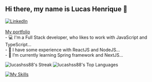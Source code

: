 ## Hi there, my name is Lucas Henrique 👋

<a href="https://www.linkedin.com/in/lucas-henrique-serrano-soares-382339248/">
<img src="https://img.shields.io/badge/-LinkedIn-blue?style=flat-rounded&logo=linkedin&link" alt="LinkedIn">
</a>
<br/>
<br/>
<a href="https://landing-page-front-seven.vercel.app/">My portfolio</a>
<br/>
- 💻 I'm a Full Stack developer, who likes to work with JavaScript and TypeScript...<br/>
- 🔭 I have some experience with ReactJS and NodeJS...<br/>
- 🌱 I’m currently learning Spring framework and NextJS...

![lucashss88's Streak](https://github-readme-streak-stats.herokuapp.com/?user=lucashss88&theme=react&hide_border=true)
![lucashss88's Top Languages](https://github-readme-stats.vercel.app/api/top-langs/?username=lucashss88&theme=react&show_icons=true&hide_border=true)



[![My Skills](https://skillicons.dev/icons?i=react,js,ts,nodejs,express,postgres,sequelize,vite,css,html,tailwind,bootstrap,ruby,github,idea&theme=light&perline=5)](https://skillicons.dev)


